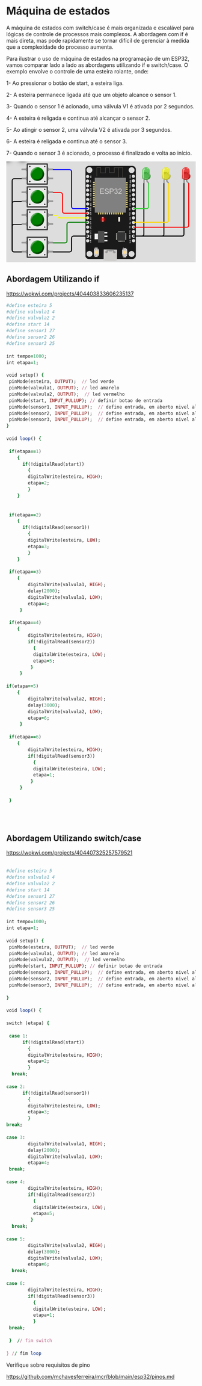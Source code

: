 # Máquina de estados


A máquina de estados com switch/case é mais organizada e escalável para lógicas de controle de processos mais complexos. A abordagem com if é mais direta, mas pode rapidamente se tornar difícil de gerenciar à medida que a complexidade do processo aumenta.

Para ilustrar o uso de máquina de estados na programação de um ESP32, vamos comparar lado a lado as abordagens utilizando if e switch/case. O exemplo envolve o controle de uma esteira rolante, onde:

1- Ao pressionar o botão de start, a esteira liga.

2- A esteira permanece ligada até que um objeto alcance o sensor 1.

3- Quando o sensor 1 é acionado, uma válvula V1 é ativada por 2 segundos.

4- A esteira é religada e continua até alcançar o sensor 2.

5- Ao atingir o sensor 2, uma válvula V2 é ativada por 3 segundos.

6- A esteira é religada e continua até o sensor 3.

7- Quando o sensor 3 é acionado, o processo é finalizado e volta ao início.

<img src=https://github.com/mchavesferreira/mcr/blob/main/esp32/imagens/exemplo_maquia.png> 


## Abordagem Utilizando if

https://wokwi.com/projects/404403833606235137

 ```ruby  
#define esteira 5
#define valvula1 4
#define valvula2 2
#define start 14
#define sensor1 27
#define sensor2 26
#define sensor3 25

int tempo=1000;
int etapa=1;

void setup() {
  pinMode(esteira, OUTPUT);  // led verde
  pinMode(valvula1, OUTPUT); // led amarelo
  pinMode(valvula2, OUTPUT);  // led vermelho
  pinMode(start, INPUT_PULLUP); // definir botao de entrada
  pinMode(sensor1, INPUT_PULLUP);  // define entrada, em aberto nivel alto
  pinMode(sensor2, INPUT_PULLUP);  // define entrada, em aberto nivel alto
  pinMode(sensor3, INPUT_PULLUP);  // define entrada, em aberto nivel alto
}

void loop() {

  if(etapa==1)
     { 
       if(!digitalRead(start))
         {
         digitalWrite(esteira, HIGH);
         etapa=2;
         }
     }


  if(etapa==2)
     { 
       if(!digitalRead(sensor1))
         {
         digitalWrite(esteira, LOW);
         etapa=3;
         }
     }

  if(etapa==3)
     { 
         digitalWrite(valvula1, HIGH);
         delay(2000);
         digitalWrite(valvula1, LOW);
         etapa=4;
      }

  if(etapa==4)
     { 
         digitalWrite(esteira, HIGH);
         if(!digitalRead(sensor2))
           {
           digitalWrite(esteira, LOW);
           etapa=5;
          }
      }
  
 if(etapa==5)
     { 
         digitalWrite(valvula2, HIGH);
         delay(3000);
         digitalWrite(valvula2, LOW);
         etapa=6;
      }

  if(etapa==6)
     { 
         digitalWrite(esteira, HIGH);
         if(!digitalRead(sensor3))
           {
           digitalWrite(esteira, LOW);
           etapa=1;
          }
      }

  }





 ```


## Abordagem Utilizando switch/case

https://wokwi.com/projects/404407325257579521

 ```ruby  

#define esteira 5
#define valvula1 4
#define valvula2 2
#define start 14
#define sensor1 27
#define sensor2 26
#define sensor3 25

int tempo=1000;
int etapa=1;

void setup() {
  pinMode(esteira, OUTPUT);  // led verde
  pinMode(valvula1, OUTPUT); // led amarelo
  pinMode(valvula2, OUTPUT);  // led vermelho
  pinMode(start, INPUT_PULLUP); // definir botao de entrada
  pinMode(sensor1, INPUT_PULLUP);  // define entrada, em aberto nivel alto
  pinMode(sensor2, INPUT_PULLUP);  // define entrada, em aberto nivel alto
  pinMode(sensor3, INPUT_PULLUP);  // define entrada, em aberto nivel alto

}

void loop() {

switch (etapa) {

  case 1: 
       if(!digitalRead(start))
         {
         digitalWrite(esteira, HIGH);
         etapa=2;
         }
   break;

 case 2:  
       if(!digitalRead(sensor1))
         {
         digitalWrite(esteira, LOW);
         etapa=3;
         }
 break;

 case 3: 
         digitalWrite(valvula1, HIGH);
         delay(2000);
         digitalWrite(valvula1, LOW);
         etapa=4;
  break;

 case 4: 
         digitalWrite(esteira, HIGH);
         if(!digitalRead(sensor2))
           {
           digitalWrite(esteira, LOW);
           etapa=5;
          }
   break;

 case 5: 
         digitalWrite(valvula2, HIGH);
         delay(3000);
         digitalWrite(valvula2, LOW);
         etapa=6;
   break;

 case 6: 
         digitalWrite(esteira, HIGH);
         if(!digitalRead(sensor3))
           {
           digitalWrite(esteira, LOW);
           etapa=1;
           }
  break;
  
  }  // fim switch

} // fim loop


 ```


Verifique sobre requisitos de pino

https://github.com/mchavesferreira/mcr/blob/main/esp32/pinos.md



